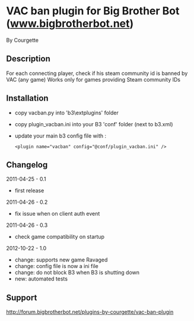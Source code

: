 VAC ban plugin for Big Brother Bot (www.bigbrotherbot.net)
==========================================================

By Courgette


Description
-----------

For each connecting player, check if his steam community id is banned by VAC (any game)
Works only for games providing Steam community IDs



Installation
------------

 - copy vacban.py into 'b3\extplugins' folder
 - copy plugin_vacban.ini into your B3 'conf' folder (next to b3.xml)
 - update your main b3 config file with :

    ```
    <plugin name="vacban" config="@conf/plugin_vacban.ini" />
    ```


Changelog
---------

2011-04-25 - 0.1
- first release

2011-04-26 - 0.2
- fix issue when on client auth event

2011-04-26 - 0.3
- check game compatibility on startup

2012-10-22 - 1.0
- change: supports new game Ravaged
- change: config file is now a ini file
- change: do not block B3 when B3 is shutting down
- new: automated tests



Support
-------

http://forum.bigbrotherbot.net/plugins-by-courgette/vac-ban-plugin
